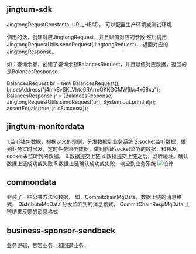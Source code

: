 jingtum-sdk
------- 
JingtongRequstConstants. URL_HEAD， 可以配置生产环境或测试环境

调用的话，创建对应JingtongRequest，并且赋值对应的参数
然后调用 JingtongRequestUtils.sendRequest(JingtongRequest)，
返回对应的JingtongResponse。

如：查询余额，创建了查询余额BalancesRequest，并且赋值对应数据，返回的是BalancesResponse

BalancesRequest br = new BalancesRequest();
br.setAddress("j4mk8vSKLVhto6RArmQKKGCMW6kc4x68xa");
BalancesResponse jr = (BalancesResponse) JingtongRequestUtils.sendRequest(br);
System.out.println(jr);
assertEquals(true, jr.isSuccess());

		
jingtum-monitordata
------- 
1.监听钱包数据，根据定义的规则，分发数据到业务系统
2.socket监听数据，做到业务实时出发，定时任务监听数据，做到验证socket监听的数据，和补发socket未监听到的数据。
3.数据提交上链
4.数据提交上链之后，监听地址，确认数据上链成功或失败
5.数据上链确认成功或失败，响应到业务系统
![设计](https://github.com/swtcpro/pieces-of-silver/blob/master/jingtum-monitordata/sql/%E7%9B%91%E5%90%AC%E7%B3%BB%E7%BB%9F.png)


commondata
----
封装了一些公共方法和数据，
如，CommitchainMqData，数据上链的消息格式，
DistributeMqData 分发监听到的消息格式，
CommitChainRespMqData 上链结果反馈的消息格式


business-sponsor-sendback
---
业务逻辑，赞赏业务，和回退业务。
